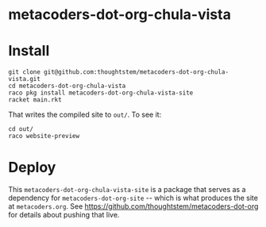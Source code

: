 metacoders-dot-org-chula-vista
=====================

# Install

```
git clone git@github.com:thoughtstem/metacoders-dot-org-chula-vista.git
cd metacoders-dot-org-chula-vista
raco pkg install metacoders-dot-org-chula-vista-site
racket main.rkt
```

That writes the compiled site to `out/`.  To see it:

```
cd out/
raco website-preview
```

# Deploy

This `metacoders-dot-org-chula-vista-site` is a package that serves as a dependency for `metacoders-dot-org-site` -- which is what produces the site at `metacoders.org`.  See https://github.com/thoughtstem/metacoders-dot-org for details about pushing that live.

